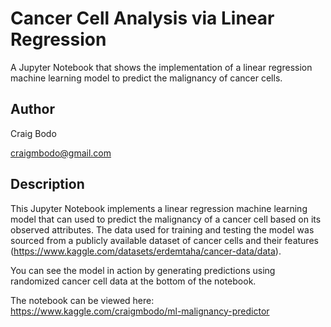# Cancer Cell Analysis via Linear Regression
A Jupyter Notebook that shows the implementation of a linear regression machine learning model to predict the malignancy of cancer cells.

## Author

Craig Bodo

craigmbodo@gmail.com

## Description

This Jupyter Notebook implements a linear regression machine learning model that can used to predict the malignancy of a cancer cell based on its observed attributes. The data used for training and testing the model was sourced from a publicly available dataset of cancer cells and their features (https://www.kaggle.com/datasets/erdemtaha/cancer-data/data).

You can see the model in action by generating predictions using randomized cancer cell data at the bottom of the notebook.

The notebook can be viewed here: https://www.kaggle.com/craigmbodo/ml-malignancy-predictor


